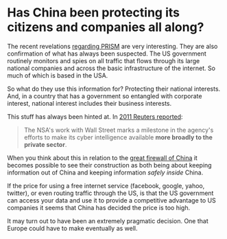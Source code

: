 Has China been protecting its citizens and companies all along?
===============================================================

The recent revelations [regarding PRISM](http://uncrunched.com/2013/06/11/connecting-the-prism-dots-my-new-theory/)
are very interesting. They are also confirmation of what has always been
suspected. The US government routinely monitors and spies on all traffic that
flows through its large national companies and across the basic infrastructure
of the internet. So much of which is based in the USA. 

So what do they use this information for? Protecting their national interests.
And, in a country that has a government so entangled with corporate interest,
national interest includes their business interests. 

This stuff has always been hinted at. In [2011 Reuters reported](http://www.reuters.com/article/2011/10/26/us-cybersecurity-banks-idUSTRE79P5E020111026):

> The NSA's work with Wall Street marks a milestone in the agency's efforts to
> make its cyber intelligence available **more broadly to the private sector**.

When you think about this in relation to the [great firewall of China](https://en.wikipedia.org/wiki/Internet_censorship_in_the_People's_Republic_of_China)
it becomes possible to see their construction as both being about keeping
information out of China and keeping information *safely inside* China.  

If the price for using a free internet service (facebook, google, yahoo, twitter),
or even routing traffic through the US, is that the US government can access
your data and use it to provide a competitive advantage to US companies it
seems that China has decided the price is too high. 

It may turn out to have been an extremely pragmatic decision. One that Europe
could have to make eventually as well. 
